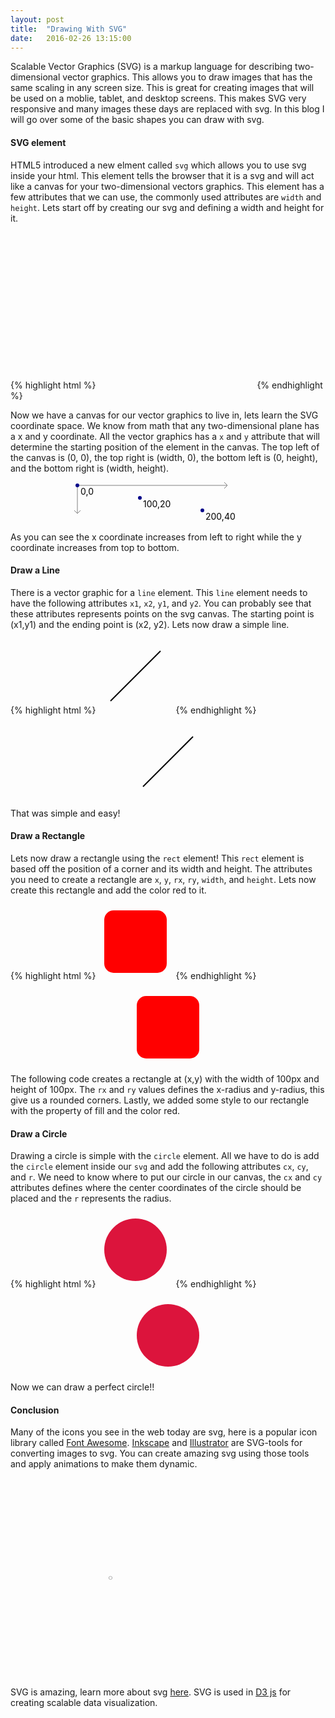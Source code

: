 ```yaml
---
layout: post
title:  "Drawing With SVG"
date:   2016-02-26 13:15:00
---
```

Scalable Vector Graphics (SVG) is a markup language for describing two-dimensional vector 
graphics. This allows you to draw images that has the same scaling 
in any screen size. This is great for creating images that will be used 
on a moblie, tablet, and desktop screens. This makes SVG very responsive and 
many images these days are replaced with svg. In this blog I will go over some of the 
basic shapes you can draw with svg.

#### SVG element
HTML5 introduced a new elment called `svg` which allows you to use svg inside your 
html. This element tells the browser that it is a svg and will act like a canvas for your
two-dimensional vectors graphics. This element has a few attributes that we can use, 
the commonly used attributes are `width` and `height`. Lets start off by creating our 
svg and defining a width and height for it.

{% highlight html %}
  <svg height="250" width="250">
  </svg>
{% endhighlight %}

Now we have a canvas for our vector graphics to live in, lets learn the SVG coordinate 
space. We know from math that any two-dimensional plane has a x and y coordinate. All 
the vector graphics has a `x` and `y` attribute that will determine the starting position 
of the element in the canvas. The top left of the canvas is (0, 0), the top right is (width, 0), 
the bottom left is (0, height), and the bottom right is (width, height).

<div>
  <svg height="65" width="300" style="display: block; margin:auto">
    <line x1="5" y1="5" x2="5" y2="50" stroke="gray" stroke-width="1"></line>
    <line x1="5" y1="50" x2="0" y2="45" stroke="gray" stroke-width="1"></line>
    <line x1="5" y1="50" x2="10" y2="45" stroke="gray" stroke-width="1"></line>
    <line x1="5" y1="5" x2="245" y2="5" stroke="gray" stroke-width="1"></line>
    <line x1="245" y1="5" x2="240" y2="0" stroke="gray" stroke-width="1"></line>
    <line x1="245" y1="5" x2="240" y2="10" stroke="gray" stroke-width="1"></line>
    <circle cx="5" cy="5" r="3" fill="#008"></circle>
    <text x="10" y="20">0,0</text>
    <circle cx="105" cy="25" r="3" fill="#008"></circle>
    <text x="110" y="40">100,20</text>
    <circle cx="205" cy="45" r="3" fill="#008"></circle>
    <text x="210" y="60">200,40</text>
  </svg>
</div>

As you can see the x coordinate increases from left to right while the 
y coordinate increases from top to bottom.

#### Draw a Line
There is a vector graphic for a `line` element. This `line` element needs to have the 
following attributes `x1`, `x2`, `y1`, and `y2`. You can probably see that these 
attributes represents points on the svg canvas. The starting point is (x1,y1) and the ending 
point is (x2, y2). Lets now draw a simple line.

{% highlight html %}
  <svg width="120" height="120">
    <line x1="20" y1="100" 
          x2="100" y2="20" 
          stroke="black" 
          stroke-width="2"/>
  </svg>
{% endhighlight %}

<div>
  <svg width="120" height="120" style="display: block; margin:auto">
    <line x1="20" y1="100" 
          x2="100" y2="20" 
          stroke="black" 
          stroke-width="2"/>
  </svg>
</div>

That was simple and easy!

#### Draw a Rectangle
Lets now draw a rectangle using the `rect` element! This `rect` element is 
based off the position of a corner and its width and height. The attributes you 
need to create a rectangle are `x`, `y`, `rx`, `ry`, `width`, and `height`. Lets 
now create this rectangle and add the color red to it.

{% highlight html %}
  <svg width="120" height="120">
  <rect x="10" y="10"
        width="100" height="100"
        rx="15" ry="15"
        style="fill: red;"/>
  </svg>
{% endhighlight %}

<div>
  <svg width="120" height="120" style="display: block; margin:auto">
  <rect x="10" y="10"
        width="100" height="100"
        rx="15" ry="15"
        style="fill: red;"/>
  </svg>
</div>

The following code creates a rectangle at (x,y) with the width of 100px 
and height of 100px. The `rx` and `ry` values defines the x-radius and 
y-radius, this give us a rounded corners. Lastly, we added some style to our 
rectangle with the property of fill and the color red.

#### Draw a Circle
Drawing a circle is simple with the `circle` element. All we have to do is add 
the `circle` element inside our `svg` and add the following attributes 
`cx`, `cy`, and `r`. We need to know where to put our circle in our canvas, 
the `cx` and `cy` attributes defines where the center coordinates of the circle 
should be placed and the `r` represents the radius. 

{% highlight html %}
  <svg width="120" height="120">
    <circle cx="60" cy="60" r="50" style="fill: crimson;"/>
  </svg>
{% endhighlight %}

<div>
  <svg width="120" height="120" style="display: block; margin:auto">
    <circle cx="60" cy="60" r="50" style="fill: crimson;"/>
  </svg>
</div>

Now we can draw a perfect circle!!

#### Conclusion
Many of the icons you see in the web today are svg, here is a popular 
icon library called <a href="https://fortawesome.github.io/Font-Awesome/" target="_blank">Font Awesome</a>.
<a href="https://inkscape.org/en/" target="_blank">Inkscape</a> and 
<a href="http://www.adobe.com/products/illustrator.html" target="_blank">Illustrator</a> are 
SVG-tools for converting images to svg. You can create amazing svg using those tools and 
apply animations to make them dynamic.

<svg version="1.1" width="320" height="320" viewBox="0 0 320 320" fill="none" stroke="#000" stroke-linecap="round"
     xmlns="http://www.w3.org/2000/svg" xmlns:xlink="http://www.w3.org/1999/xlink">
  <defs>
    <path id="r1">
      <animate id="p1" attributeName="d" values="m160,160l0,0 0,0;m130,110l30,-17 30,17;m130,60l30,-17 30,17;m160,20l0,0 0,0" dur="6s" repeatCount="indefinite"/>
      <animate attributeName="stroke-width" values="0;4;4;4;0" dur="6s" repeatCount="indefinite" begin="p1.begin"/>
    </path>
    <path id="r2">
      <animate attributeName="d" values="m160,160l0,0 0,0;m130,110l30,-17 30,17;m130,60l30,-17 30,17;m160,20l0,0 0,0" dur="6s" repeatCount="indefinite" begin="p1.begin+1s"/>
      <animate attributeName="stroke-width" values="0;4;4;4;0" dur="6s" repeatCount="indefinite" begin="p1.begin+1s"/>
    </path>
    <path id="r3">
      <animate attributeName="d" values="m160,160l0,0 0,0;m130,110l30,-17 30,17;m130,60l30,-17 30,17;m160,20l0,0 0,0" dur="6s" repeatCount="indefinite" begin="p1.begin+2s"/>
      <animate attributeName="stroke-width" values="0;4;4;4;0" dur="6s" repeatCount="indefinite" begin="p1.begin+2s"/>
    </path>
    <path id="r4">
      <animate id="p1" attributeName="d" values="m160,160l0,0 0,0;m130,110l30,-17 30,17;m130,60l30,-17 30,17;m160,20l0,0 0,0" dur="6s" repeatCount="indefinite" begin="p1.begin+3s"/>
      <animate attributeName="stroke-width" values="0;4;4;4;0" dur="6s" repeatCount="indefinite" begin="p1.begin+3s"/>
    </path>
    <path id="r5">
      <animate attributeName="d" values="m160,160l0,0 0,0;m130,110l30,-17 30,17;m130,60l30,-17 30,17;m160,20l0,0 0,0" dur="6s" repeatCount="indefinite" begin="p1.begin+4s"/>
      <animate attributeName="stroke-width" values="0;4;4;4;0" dur="6s" repeatCount="indefinite" begin="p1.begin+4s"/>
    </path>
    <path id="r6">
      <animate attributeName="d" values="m160,160l0,0 0,0;m130,110l30,-17 30,17;m130,60l30,-17 30,17;m160,20l0,0 0,0" dur="6s" repeatCount="indefinite" begin="p1.begin+5s"/>
      <animate attributeName="stroke-width" values="0;4;4;4;0" dur="6s" repeatCount="indefinite" begin="p1.begin+5s"/>
    </path>
  </defs>
  <use xlink:href="#r1"/>
  <use xlink:href="#r1" transform="rotate(60 160 160)"/>
  <use xlink:href="#r1" transform="rotate(120 160 160)"/>
  <use xlink:href="#r1" transform="rotate(180 160 160)"/>
  <use xlink:href="#r1" transform="rotate(240 160 160)"/>
  <use xlink:href="#r1" transform="rotate(300 160 160)"/>
  <use xlink:href="#r2" transform="rotate(30 160 160)"/>
  <use xlink:href="#r2" transform="rotate(90 160 160)"/>
  <use xlink:href="#r2" transform="rotate(150 160 160)"/>
  <use xlink:href="#r2" transform="rotate(210 160 160)"/>
  <use xlink:href="#r2" transform="rotate(270 160 160)"/>
  <use xlink:href="#r2" transform="rotate(330 160 160)"/>
  <use xlink:href="#r3"/>
  <use xlink:href="#r3" transform="rotate(60 160 160)"/>
  <use xlink:href="#r3" transform="rotate(120 160 160)"/>
  <use xlink:href="#r3" transform="rotate(180 160 160)"/>
  <use xlink:href="#r3" transform="rotate(240 160 160)"/>
  <use xlink:href="#r3" transform="rotate(300 160 160)"/>
  <use xlink:href="#r4" transform="rotate(30 160 160)"/>
  <use xlink:href="#r4" transform="rotate(90 160 160)"/>
  <use xlink:href="#r4" transform="rotate(150 160 160)"/>
  <use xlink:href="#r4" transform="rotate(210 160 160)"/>
  <use xlink:href="#r4" transform="rotate(270 160 160)"/>
  <use xlink:href="#r4" transform="rotate(330 160 160)"/>
  <use xlink:href="#r5"/>
  <use xlink:href="#r5" transform="rotate(60 160 160)"/>
  <use xlink:href="#r5" transform="rotate(120 160 160)"/>
  <use xlink:href="#r5" transform="rotate(180 160 160)"/>
  <use xlink:href="#r5" transform="rotate(240 160 160)"/>
  <use xlink:href="#r5" transform="rotate(300 160 160)"/>
  <use xlink:href="#r6" transform="rotate(30 160 160)"/>
  <use xlink:href="#r6" transform="rotate(90 160 160)"/>
  <use xlink:href="#r6" transform="rotate(150 160 160)"/>
  <use xlink:href="#r6" transform="rotate(210 160 160)"/>
  <use xlink:href="#r6" transform="rotate(270 160 160)"/>
  <use xlink:href="#r6" transform="rotate(330 160 160)"/>
</svg>

SVG is amazing, learn more about svg <a href="https://developer.mozilla.org/en-US/docs/Web/SVG" target="_blank">here</a>. 
SVG is used in <a href="https://d3js.org/" target="_blank">D3 js</a> for creating scalable 
data visualization.